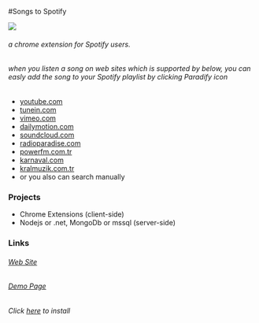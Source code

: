 #Songs to Spotify

![](https://ci.appveyor.com/api/projects/status/29hx49caxvqb2b44?svg=true)

###### a chrome extension for Spotify users.
###### when you listen a song on web sites which is supported by below, you can easly add the song to your Spotify playlist by clicking Paradify icon

* [youtube.com](http://www.youtube.com)
* [tunein.com](http://www.tunein.com)
* [vimeo.com](http://www.vimeo.com)
* [dailymotion.com](http://www.dailymotion.com)
* [soundcloud.com](https://soundcloud.com)
* [radioparadise.com](http://www.radioparadise.com/)
* [powerfm.com.tr](http://www.powerfm.com.tr)
* [karnaval.com](http://www.karnaval.com)
* [kralmuzik.com.tr](http://www.kralmuzik.com.tr)
* or you also can search manually

### Projects ###

* Chrome Extensions (client-side)
* Nodejs or .net, MongoDb or mssql (server-side)

### Links ###
###### [Web Site](http://www.paradify.com/)
###### [Demo Page](http://search.paradify.com)
###### Click [here](https://chrome.google.com/webstore/detail/paradify/bocdilfmhiggklhdifohjfghbdncgele) to install
